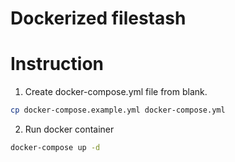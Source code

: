 # Dockerized filestash
# Instruction
1. Create docker-compose.yml file from blank.
```bash
cp docker-compose.example.yml docker-compose.yml
```
2. Run docker container
```bash
docker-compose up -d
```